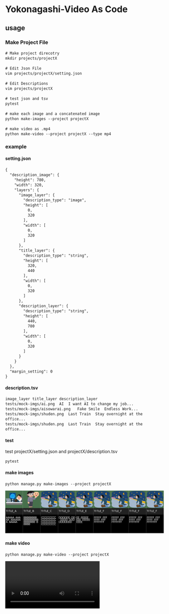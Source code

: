 # Yokonagashi-Video As Code

## usage
### Make Project File
```commandline
# Make project direcotry 
mkdir projects/projectX

# Edit Json File
vim projects/projectX/setting.json

# Edit Descriptions
vim projects/projectX

# test json and tsv
pytest

# make each image and a concatenated image
python make-images --project projectX

# make video as .mp4
python make-video --project projectX --type mp4 
```

### example
#### setting.json
```commandline
{
  "description_image": {
    "height": 780,
    "width": 320,
    "layers": {
      "image_layer": {
        "description_type": "image",
        "height": [
          0,
          320
        ],
        "width": [
          0,
          320
        ]
      },
      "title_layer": {
        "description_type": "string",
        "height": [
          320,
          440
        ],
        "width": [
          0,
          320
        ]
      },
      "description_layer": {
        "description_type": "string",
        "height": [
          440,
          780
        ],
        "width": [
          0,
          320
        ]
      }
    }
  },
  "margin_setting": 0
}
```

#### description.tsv
```commandline
image_layer	title_layer	description_layer
tests/mock-imgs/ai.png	AI	I want AI to change my job...
tests/mock-imgs/aisowarai.png	Fake Smile	Endless Work...
tests/mock-imgs/shuden.png	Last Train	Stay overnight at the office...
tests/mock-imgs/shuden.png	Last Train	Stay overnight at the office...
```

#### test
test projectX/setting.json and projectX/description.tsv
```commandline
pytest
```

#### make images
```commandline
python manage.py make-images --project projectX
```

![output](output/projectX/concat/output.png "output")

#### make video
```commandline
python manage.py make-video --project projectX
```

![output](https://github.com/gesoges0/yokonagashi-video-maker/blob/feature/make-video/output/projectX/video/output.mp4)

